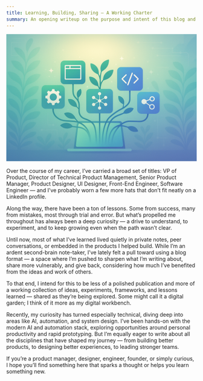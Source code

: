 ```yaml
---
title: Learning, Building, Sharing — A Working Charter
summary: An opening writeup on the purpose and intent of this blog and what I hope to share here over time.
---
```


![Digitial Workbench](hero.png)

Over the course of my career, I’ve carried a broad set of titles: VP of Product, Director of Technical Product Management, Senior Product Manager, Product Designer, UI Designer, Front-End Engineer, Software Engineer — and I’ve probably worn a few more hats that don’t fit neatly on a LinkedIn profile.

Along the way, there have been a ton of lessons. Some from success, many from mistakes, most through trial and error. But what’s propelled me throughout has always been a deep curiosity — a drive to understand, to experiment, and to keep growing even when the path wasn’t clear.

Until now, most of what I’ve learned lived quietly in private notes, peer conversations, or embedded in the products I helped build. While I’m an ardent second-brain note-taker, I’ve lately felt a pull toward using a blog format — a space where I’m pushed to sharpen what I’m writing about, share more vulnerably, and give back, considering how much I’ve benefited from the ideas and work of others.

To that end, I intend for this to be less of a polished publication and more of a working collection of ideas, experiments, frameworks, and lessons learned — shared as they’re being explored. Some might call it a digital garden; I think of it more as my digital workbench.

Recently, my curiosity has turned especially technical, diving deep into areas like AI, automation, and system design. I’ve been hands-on with the modern AI and automation stack, exploring opportunities around personal productivity and rapid prototyping. But I’m equally eager to write about all the disciplines that have shaped my journey — from building better products, to designing better experiences, to leading stronger teams.

If you’re a product manager, designer, engineer, founder, or simply curious, I hope you’ll find something here that sparks a thought or helps you learn something new.
